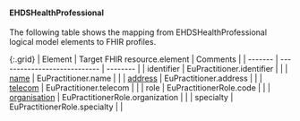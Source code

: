 <!--
  Generated file. Do not edit.
-->

#### EHDSHealthProfessional

The following table shows the mapping from EHDSHealthProfessional logical model elements to FHIR profiles.

{:.grid}
| Element | Target FHIR resource.element | Comments |
| ------- | ---------------------------- | -------- |
| identifier | EuPractitioner.identifier |  |
| [name](#ehdshumanname) | EuPractitioner.name |  |
| [address](#ehdsaddress) | EuPractitioner.address |  |
| [telecom](#ehdstelecom) | EuPractitioner.telecom |  |
| role | EuPractitionerRole.code |  |
| [organisation](#ehdsorganisation) | EuPractitionerRole.organization |  |
| specialty | EuPractitionerRole.specialty |  |

